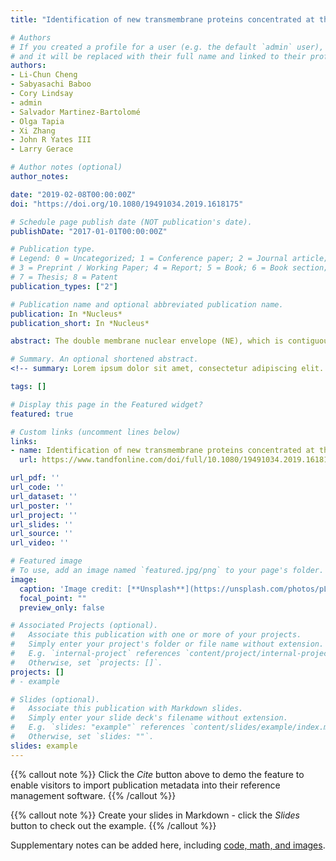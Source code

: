 ```yaml
---
title: "Identification of new transmembrane proteins concentrated at the nuclear envelope using organellar proteomics of mesenchymal cells"

# Authors
# If you created a profile for a user (e.g. the default `admin` user), write the username (folder name) here 
# and it will be replaced with their full name and linked to their profile.
authors:
- Li-Chun Cheng
- Sabyasachi Baboo
- Cory Lindsay
- admin
- Salvador Martinez-Bartolomé
- Olga Tapia
- Xi Zhang
- John R Yates III
- Larry Gerace

# Author notes (optional)
author_notes:

date: "2019-02-08T00:00:00Z"
doi: "https://doi.org/10.1080/19491034.2019.1618175"

# Schedule page publish date (NOT publication's date).
publishDate: "2017-01-01T00:00:00Z"

# Publication type.
# Legend: 0 = Uncategorized; 1 = Conference paper; 2 = Journal article;
# 3 = Preprint / Working Paper; 4 = Report; 5 = Book; 6 = Book section;
# 7 = Thesis; 8 = Patent
publication_types: ["2"]

# Publication name and optional abbreviated publication name.
publication: In *Nucleus*
publication_short: In *Nucleus*

abstract: The double membrane nuclear envelope (NE), which is contiguous with the ER, contains nuclear pore complexes (NPCs) – the channels for nucleocytoplasmic transport, and the nuclear lamina (NL) – a scaffold for NE and chromatin organization. Since numerous human diseases linked to NE proteins occur in mesenchyme-derived cells, we used proteomics to characterize NE and other subcellular fractions isolated from mesenchymal stem cells and from adipocytes and myocytes. Based on spectral abundance, we calculated enrichment scores for proteins in the NE fractions. We demonstrated by quantitative immunofluorescence microscopy that five little-characterized proteins with high enrichment scores are substantially concentrated at the NE, with Itprip exposed at the outer nuclear membrane, Smpd4 enriched at the NPC, and Mfsd10, Tmx4, and Arl6ip6 likely residing in the inner nuclear membrane. These proteins provide new focal points for studying the functions of the NE. Moreover, our datasets provide a resource for evaluating additional potential NE proteins.

# Summary. An optional shortened abstract.
<!-- summary: Lorem ipsum dolor sit amet, consectetur adipiscing elit. Duis posuere tellus ac convallis placerat. Proin tincidunt magna sed ex sollicitudin condimentum. -->

tags: []

# Display this page in the Featured widget?
featured: true

# Custom links (uncomment lines below)
links:
- name: Identification of new transmembrane proteins concentrated at the nuclear envelope using organellar proteomics of mesenchymal cells
  url: https://www.tandfonline.com/doi/full/10.1080/19491034.2019.1618175

url_pdf: ''
url_code: ''
url_dataset: ''
url_poster: ''
url_project: ''
url_slides: ''
url_source: ''
url_video: ''

# Featured image
# To use, add an image named `featured.jpg/png` to your page's folder. 
image:
  caption: 'Image credit: [**Unsplash**](https://unsplash.com/photos/pLCdAaMFLTE)'
  focal_point: ""
  preview_only: false

# Associated Projects (optional).
#   Associate this publication with one or more of your projects.
#   Simply enter your project's folder or file name without extension.
#   E.g. `internal-project` references `content/project/internal-project/index.md`.
#   Otherwise, set `projects: []`.
projects: []
# - example

# Slides (optional).
#   Associate this publication with Markdown slides.
#   Simply enter your slide deck's filename without extension.
#   E.g. `slides: "example"` references `content/slides/example/index.md`.
#   Otherwise, set `slides: ""`.
slides: example
---
```


{{% callout note %}}
Click the *Cite* button above to demo the feature to enable visitors to import publication metadata into their reference management software.
{{% /callout %}}

{{% callout note %}}
Create your slides in Markdown - click the *Slides* button to check out the example.
{{% /callout %}}

Supplementary notes can be added here, including [code, math, and images](https://wowchemy.com/docs/writing-markdown-latex/).
